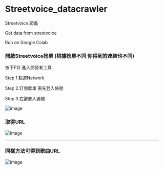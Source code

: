 # Streetvoice_datacrawler
Streetvoice 爬蟲

Get data from streetvoice

Run on Google Colab
### 開啟Streetvoice榜單 (根據榜單不同 你得到的連結也不同)

按下F12 進入開發者工具

Step 1.點選Network

Step 2.訂閱歌單 需先登入帳號

Step 3.右鍵進入連結

![image](https://github.com/KidLiumingjie/Streetvoice_datacrawler/assets/108582775/b5e7cf62-4b90-483a-a707-9ef983830fb2)

### 取得URL

![image](https://github.com/KidLiumingjie/Streetvoice_datacrawler/assets/108582775/ed1d1906-e308-4e21-b070-64b455cf0ed3)

-------------------------------------------------------------------

### 同樣方法可得到歌曲URL

![image](https://github.com/KidLiumingjie/Streetvoice_datacrawler/assets/108582775/fdd4971c-e7ca-4663-ab94-d11316765a16)
